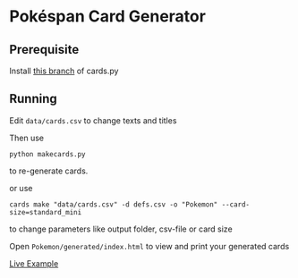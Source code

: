 # Pokéspan Card Generator
## Prerequisite
Install [this branch](https://github.com/AEPSchmitt/cards.py) of cards.py

## Running
Edit `data/cards.csv` to change texts and titles

Then use 
```
python makecards.py
```
to re-generate cards.

or use
```
cards make "data/cards.csv" -d defs.csv -o "Pokemon" --card-size=standard_mini
```
to change parameters like output folder, csv-file or card size

Open `Pokemon/generated/index.html` to view and print your generated cards

[Live Example](https://aepschmitt.dk/boardgames/pokespan/)